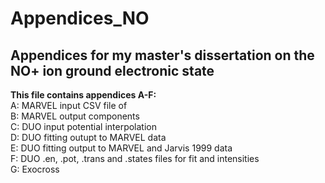 # Appendices_NO 
## Appendices for my master's dissertation on the NO+ ion ground electronic state

**This file contains appendices A-F:** <br>
A: MARVEL input CSV file of <br>
B: MARVEL output components <br>
C: DUO input potential interpolation <br>
D: DUO fitting outupt to MARVEL data <br>
E: DUO fitting output to MARVEL and Jarvis 1999 data <br>
F: DUO .en, .pot, .trans and .states files for fit and intensities <br>
G: Exocross <br>
